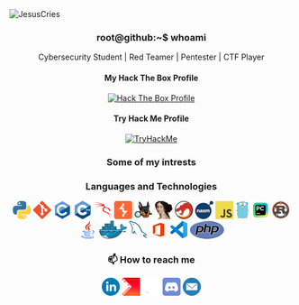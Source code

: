<img src="https://readme-typing-svg.demolab.com?font=Fira+Code&size=50&pause=1000&color=00F72B&background=000000&center=true&vCenter=true&width=1000&height=100&lines=JesusCries" alt="JesusCries" />

<h3 align='center'> root@github:~$ whoami </h3>

<p align='center'>Cybersecurity Student | Red Teamer | Pentester | CTF Player</p>

<div align='center'>
<h4>My Hack The Box Profile</h4>
<a title="Hack The Box Profile" href="https://www.hackthebox.eu/profile/684628">
<img src="http://www.hackthebox.com/badge/image/684628" alt="Hack The Box Profile"></a>
<h4>Try Hack Me Profile</h4>
<a title="TryHackMe Profile" href="https://tryhackme.com/p/JesusCries">
 <img src="https://tryhackme-badges.s3.amazonaws.com/JesusCries.png" alt="TryHackMe"></a>

### Some of my intrests
<!-- 👨‍💻 Hacking and CTFs 🎮 Video games 💻Programming 🎧 Listening to music 📖 Reading books 📺 Anime? -->
  
### Languages and Technologies
![Python](./icons/python.png "Python")
![git](./icons/git.png "git")
![C](./icons/c.png "C")
![C++](./icons/cpp.png "C++")
![Kali Linux](./icons/kalilinux.png "Kali Linux")
![BurpSuite](./icons/BurpSuite.png "BurpSuite")
![Autopsy](./icons/Autopsy.png "Autopsy")
![IDA](./icons/idapro.png "IDA")
![Ghidra](./icons/Ghidra.png "Ghidra")
![NASM](./icons/nasm.png "NASM")
![Javascript](./icons/javascript.png "Javascript")
![Golang](./icons/golang.png "Golang")
![Pycharm](./icons/pycharm.png "Pycharm")
![Rust](./icons/rust.png "Rust")
![Java](./icons/java.png "Java")
![Docker](./icons/docker.png "Docker")
![mysql](./icons/mysql.png "mysql")
![Microsoft Office](./icons/office.png "Microsoft Office")
![VScode](./icons/vscode.png "VScode")
![PHP](./icons/php.png "PHP")

### 📫 How to reach me

[![Linkedin](./icons/linkedin.png)](https://www.linkedin.com/in/wesleywong420/)
[![CTFtime](./icons/ctftime.png "CTFtime")](https://ctftime.org/user/140889)
[![Github](./icons/github.png "Github")](https://github.com/WesleyWong420)
[![Discord](./icons/discord.png "Discord")](http://discordapp.com/users/265481821142122517)
[![Email](./icons/mail.png "Email")](mailto:wesleywongkeehan@gmail.com)

</div>
